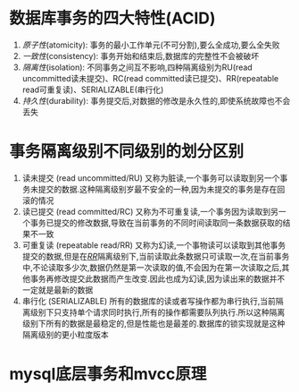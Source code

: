 # 数据库事务的四大特性(ACID)
1. *原子性*(atomicity): 事务的最小工作单元(不可分割),要么全成功,要么全失败
2. *一致性*(consistency): 事务开始和结束后,数据库的完整性不会被破坏
3. *隔离性*(isolation): 不同事务之间互不影响,四种隔离级别为RU(read uncommitted读未提交)、RC(read committed读已提交)、RR(repeatable read可重复读)、SERIALIZABLE(串行化)
4. *持久性*(durability): 事务提交后,对数据的修改是永久性的,即使系统故障也不会丢失

# 事务隔离级别不同级别的划分区别
1. 读未提交 (read uncommitted/RU)
   又称为脏读,一个事务可以读取到另一个事务未提交的数据.这种隔离级别岁最不安全的一种,因为未提交的事务是存在回滚的情况
2. 读已提交 (read committed/RC)
   又称为不可重复读,一个事务因为读取到另一个事务已提交的修改数据,导致在当前事务的不同时间读取同一条数据获取的结果不一致
3. 可重复读 (repeatable read/RR)
   又称为幻读,一个事物读可以读取到其他事务提交的数据,但是在<u>_RR_</u>隔离级别下,当前读取此条数据只可读取一次,在当前事务中,不论读取多少次,数据仍然是第一次读取的值,不会因为在第一次读取之后,其他事务再修改提交此数据而产生改变.因此也成为幻读,因为读出来的数据并不一定就是最新的数据
4. 串行化 (SERIALIZABLE)
   所有的数据库的读或者写操作都为串行执行,当前隔离级别下只支持单个请求同时执行,所有的操作都需要队列执行.所以这种隔离级别下所有的数据是最稳定的,但是性能也是最差的.数据库的锁实现就是这种隔离级别的更小粒度版本

# mysql底层事务和mvcc原理
